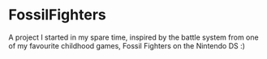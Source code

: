 # FossilFighters

A project I started in my spare time, inspired by the battle system from one of my favourite childhood games, Fossil Fighters on the Nintendo DS :)
